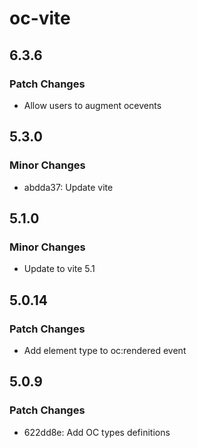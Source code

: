 # oc-vite

## 6.3.6

### Patch Changes

- Allow users to augment ocevents

## 5.3.0

### Minor Changes

- abdda37: Update vite

## 5.1.0

### Minor Changes

- Update to vite 5.1

## 5.0.14

### Patch Changes

- Add element type to oc:rendered event

## 5.0.9

### Patch Changes

- 622dd8e: Add OC types definitions
